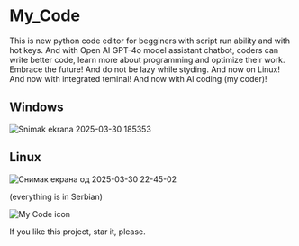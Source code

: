 # My_Code
This is new python code editor for begginers with script run ability and with hot keys. And with Open AI GPT-4o model assistant chatbot, coders can write better code, learn more about programming and optimize their work. Embrace the future! And do not be lazy while styding. And now on Linux! And now with integrated teminal! And now with AI coding (my coder)!

## Windows

![Snimak ekrana 2025-03-30 185353](https://github.com/user-attachments/assets/1354f313-2a82-49a2-bb56-73489cddd5c6)

## Linux
![Снимак екрана од 2025-03-30 22-45-02](https://github.com/user-attachments/assets/976a7868-0fb9-43a8-9432-7ccd71e3ef23)

(everything is in Serbian) 

![My Code icon](https://github.com/user-attachments/assets/fc871189-63e2-47a7-89f4-1aff3b950d33)

If you like this project, star it, please.
